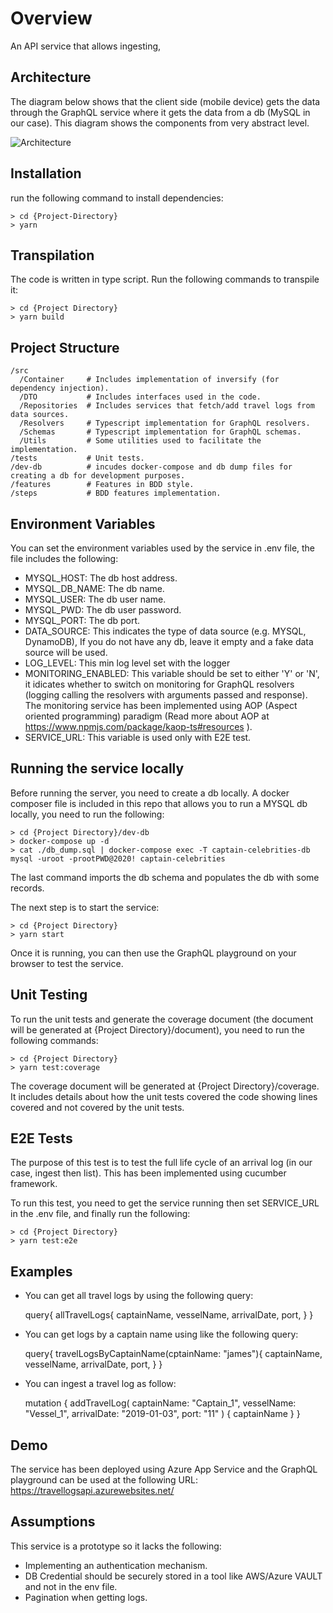 Overview
=======================
An API service that allows ingesting, 


Architecture
------------
The diagram below shows that the client side (mobile device) gets the data through the GraphQL service where it gets the data from a db (MySQL in our case). This diagram shows the components from very abstract level.

![Architecture]("diagram.png")

Installation
---------------
 run the following command to install dependencies:

    > cd {Project-Directory}
    > yarn


Transpilation
---------------------
The code is written in type script. Run the following commands to transpile it:

    > cd {Project Directory}
    > yarn build


Project Structure
-----------------
    /src
      /Container     # Includes implementation of inversify (for dependency injection).
      /DTO           # Includes interfaces used in the code.
      /Repositories  # Includes services that fetch/add travel logs from data sources.
      /Resolvers     # Typescript implementation for GraphQL resolvers.
      /Schemas       # Typescript implementation for GraphQL schemas.
      /Utils         # Some utilities used to facilitate the implementation.
    /tests           # Unit tests.
    /dev-db          # incudes docker-compose and db dump files for creating a db for development purposes. 
    /features        # Features in BDD style.
    /steps           # BDD features implementation.

Environment Variables
---------------------
You can set the environment variables used by the service in .env file, the file includes the following:
  - MYSQL_HOST: The db host address.
  - MYSQL_DB_NAME: The db name.
  - MYSQL_USER: The db user name.
  - MYSQL_PWD: The db user password.
  - MYSQL_PORT: The db port.
  - DATA_SOURCE: This indicates the type of data source (e.g. MYSQL, DynamoDB), If you do not have any db,
                 leave it empty and a fake data source will be used.
  - LOG_LEVEL: This min log level set with the logger
  - MONITORING_ENABLED: This variable should be set to either 'Y' or 'N', it idicates whether to
                        switch on monitoring for GraphQL resolvers (logging calling the resolvers with
                        arguments passed and response). The monitoring service has been implemented using
                        AOP (Aspect oriented programming) paradigm (Read more about AOP at 
                        https://www.npmjs.com/package/kaop-ts#resources ).
  - SERVICE_URL: This variable is used only with E2E test.

Running the service locally
---------------------------
Before running the server, you need to create a db locally. A docker composer file is included in this repo that 
allows you to run a MYSQL db locally, you need to run the following:

    > cd {Project Directory}/dev-db
    > docker-compose up -d
    > cat ./db_dump.sql | docker-compose exec -T captain-celebrities-db mysql -uroot -prootPWD@2020! captain-celebrities

The last command imports the db schema and populates the db with some records.

The next step is to start the service:

    > cd {Project Directory}
    > yarn start

Once it is running, you can then use the GraphQL playground on your browser to test the service.

Unit Testing
---------------------
To run the unit tests and generate the coverage document (the document will be generated at {Project Directory}/document), you need to run the following commands:

    > cd {Project Directory}
    > yarn test:coverage

The coverage document will be generated at {Project Directory}/coverage. It includes details about how the unit tests covered the code showing lines covered and not covered by the unit tests.

E2E Tests
----------
The purpose of this test is to test the full life cycle of an arrival log (in our case, ingest then list). This has been implemented using cucumber framework.

To run this test, you need to get the service running then set SERVICE_URL in the .env file, and finally run the following:

    > cd {Project Directory}
    > yarn test:e2e

Examples
--------
- You can get all travel logs by using the following query:

  query{
    allTravelLogs{
      captainName,
      vesselName,
      arrivalDate,
      port,
    }
  }

- You can get logs by a captain name using like the following query:

  query{ 
    travelLogsByCaptainName(cptainName: "james"){
      captainName,
      vesselName,
      arrivalDate,
      port,
    }
  }

- You can ingest a travel log as follow:

  mutation {
    addTravelLog(
      captainName: "Captain_1", 
      vesselName: "Vessel_1", 
      arrivalDate: "2019-01-03", 
      port: "11"
    ) {
      captainName
    }
  }

Demo
-----
The service has been deployed using Azure App Service and the GraphQL playground can be used at the following URL:
https://travellogsapi.azurewebsites.net/


Assumptions
-----------
This service is a prototype so it lacks the following:

  - Implementing an authentication mechanism.
  - DB Credential should be securely stored in a tool like AWS/Azure VAULT and not in the env file.
  - Pagination when getting logs.
 
